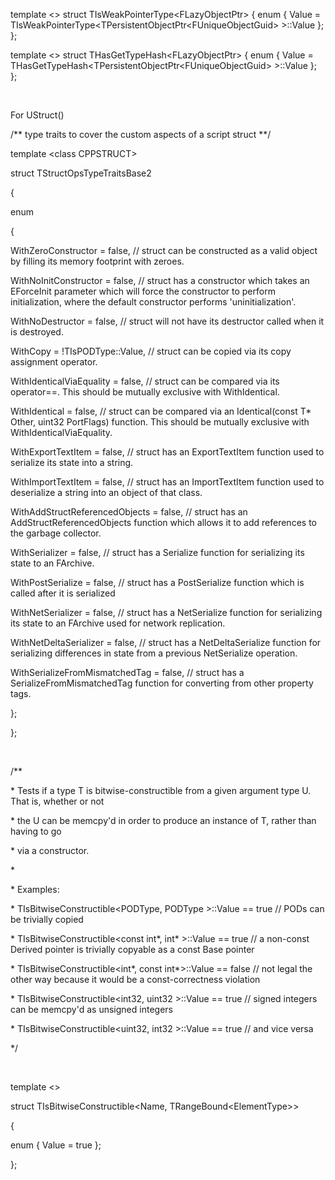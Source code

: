 template &lt;&gt; struct TIsWeakPointerType&lt;FLazyObjectPtr&gt; { enum { Value = TIsWeakPointerType&lt;TPersistentObjectPtr&lt;FUniqueObjectGuid&gt; &gt;::Value }; };

template &lt;&gt; struct THasGetTypeHash&lt;FLazyObjectPtr&gt; { enum { Value = THasGetTypeHash&lt;TPersistentObjectPtr&lt;FUniqueObjectGuid&gt; &gt;::Value }; };

 

For UStruct()

/\*\* type traits to cover the custom aspects of a script struct \*\*/

template &lt;class CPPSTRUCT&gt;

struct TStructOpsTypeTraitsBase2

{

enum

{

WithZeroConstructor            = false,                         // struct can be constructed as a valid object by filling its memory footprint with zeroes.

WithNoInitConstructor          = false,                         // struct has a constructor which takes an EForceInit parameter which will force the constructor to perform initialization, where the default constructor performs 'uninitialization'.

WithNoDestructor               = false,                         // struct will not have its destructor called when it is destroyed.

WithCopy                       = !TIsPODType<CPPSTRUCT>::Value, // struct can be copied via its copy assignment operator.

WithIdenticalViaEquality       = false,                         // struct can be compared via its operator==.  This should be mutually exclusive with WithIdentical.

WithIdentical                  = false,                         // struct can be compared via an Identical(const T* Other, uint32 PortFlags) function.  This should be mutually exclusive with WithIdenticalViaEquality.

WithExportTextItem             = false,                         // struct has an ExportTextItem function used to serialize its state into a string.

WithImportTextItem             = false,                         // struct has an ImportTextItem function used to deserialize a string into an object of that class.

WithAddStructReferencedObjects = false,                         // struct has an AddStructReferencedObjects function which allows it to add references to the garbage collector.

WithSerializer                 = false,                         // struct has a Serialize function for serializing its state to an FArchive.

WithPostSerialize              = false,                         // struct has a PostSerialize function which is called after it is serialized

WithNetSerializer              = false,                         // struct has a NetSerialize function for serializing its state to an FArchive used for network replication.

WithNetDeltaSerializer         = false,                         // struct has a NetDeltaSerialize function for serializing differences in state from a previous NetSerialize operation.

WithSerializeFromMismatchedTag = false,                         // struct has a SerializeFromMismatchedTag function for converting from other property tags.

};

};

 

/\*\*

\* Tests if a type T is bitwise-constructible from a given argument type U. That is, whether or not

\* the U can be memcpy'd in order to produce an instance of T, rather than having to go

\* via a constructor.

\*

\* Examples:

\* TIsBitwiseConstructible&lt;PODType, PODType &gt;::Value == true // PODs can be trivially copied

\* TIsBitwiseConstructible&lt;const int\*, int\* &gt;::Value == true // a non-const Derived pointer is trivially copyable as a const Base pointer

\* TIsBitwiseConstructible&lt;int\*, const int\*&gt;::Value == false // not legal the other way because it would be a const-correctness violation

\* TIsBitwiseConstructible&lt;int32, uint32 &gt;::Value == true // signed integers can be memcpy'd as unsigned integers

\* TIsBitwiseConstructible&lt;uint32, int32 &gt;::Value == true // and vice versa

\*/

 

template &lt;&gt;

struct TIsBitwiseConstructible&lt;Name, TRangeBound&lt;ElementType&gt;&gt;

{

enum { Value = true };

};
